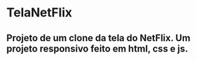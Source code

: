# TelaNetFlix
## Projeto de um clone da tela do NetFlix. Um projeto responsivo feito em html, css e js.
